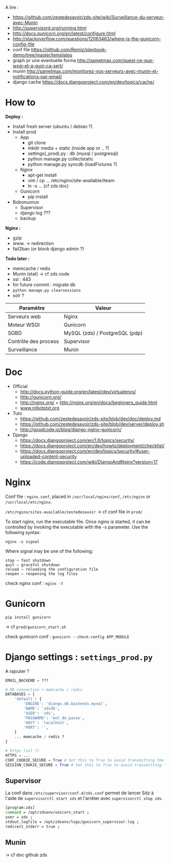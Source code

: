 A lire :
* https://github.com/zestedesavoir/zds-site/wiki/Surveillance-du-serveur-avec-Munin
* http://supervisord.org/running.html
* http://docs.gunicorn.org/en/latest/configure.html
* http://stackoverflow.com/questions/12063463/where-is-the-gunicorn-config-file
* conf file https://github.com/Remiz/playbook-demo/tree/master/templates
* graph pr une eventuelle forma http://sametmax.com/quest-ce-que-wsgi-et-a-quoi-ca-sert/
* munin http://sametmax.com/monitorez-vos-serveurs-avec-munin-et-notifications-par-email/
* django cache https://docs.djangoproject.com/en/dev/topics/cache/

# How to

**Deploy :**
* Install fresh server (ubuntu / debian ?)
* Install prod
  * App
     * git clone
     * mkdir media + static (inside app or .. ?)
     * settings(_prod).py : db (mysql / postgresql)
     * python manage.py collectstatic
     * python manage.py syncdb (loadFixtures ?)
  * Nginx
     * apt-get install
     * vim / cp ... /etc/nginx/site-available/iteam
     * ln -s ... (cf zds doc)
  * Gunicorn
     * pip install
* Bobonuxnux
  * Supervisor
  * django log ???
  * backup

**Nginx :**
* gzip
* www. -> redirection
* fail2ban (or block django admin ?)

**Todo later :**
* memcache / redis
* Munin (stat) -> cf zds code
* ssl : 443
* for future commit : migrate db
* `python manage.py clearsessions`
* solr ?


| Paramètre       | Valeur   |
|-----------------|----------|
| Serveurs web    | Nginx    |
| Moteur WSGI     | Gunicorn |
| SGBD            | MySQL (zds) / PostgreSQL (pdp) |
| Contrôle des process | Supervisor |
| Surveillance         | Munin      |


# Doc

* Official
  * http://docs.python-guide.org/en/latest/dev/virtualenvs/
  * http://gunicorn.org/
  * http://nginx.org/ + http://nginx.org/en/docs/beginners_guide.html
  * www.robotstxt.org
* Tuto
  * https://github.com/zestedesavoir/zds-site/blob/dev/doc/deploy.md
  * https://github.com/zestedesavoir/zds-site/blob/dev/server/deploy.sh
  * http://goodcode.io/blog/django-nginx-gunicorn/
* Django
  * https://docs.djangoproject.com/en/1.6/topics/security/
  * https://docs.djangoproject.com/en/dev/howto/deployment/checklist/
  * https://docs.djangoproject.com/en/dev/topics/security/#user-uploaded-content-security
  * https://code.djangoproject.com/wiki/DjangoAndNginx?version=17


# Nginx


Conf file : `nginx.conf`, placed in `/usr/local/nginx/conf`, `/etc/nginx` or `/usr/local/etc/nginx`.

`/etc/nginx/sites-available/zestedesavoir` -> cf conf file in `prod/`

To start nginx, run the executable file. Once nginx is started, it can be controlled by invoking the executable with the -s parameter. Use the following syntax:

    nginx -s signal

Where signal may be one of the following:

    stop — fast shutdown
    quit — graceful shutdown
    reload — reloading the configuration file
    reopen — reopening the log files

check nginx conf : `nginx -t`


# Gunicorn

```
pip install gunicorn
```

-> cf `prod/gunicorn_start.sh`


check gunicorn conf : `gunicorn --check-config APP_MODULE`


# Django settings : `settings_prod.py`

A rajouter ?

```python
EMAIL_BACKEND = ???

# DB connection + memcache / redis
DATABASES = {
    'default': {
        'ENGINE': 'django.db.backends.mysql',
        'NAME': 'zdsdb',
        'USER': 'zds',
        'PASSWORD': 'mot_de_passe',
        'HOST': 'localhost',
        'PORT': '',
    }
    ... memcache / redis ?
}

# https (ssl ?)
HTTPS = ...
CSRF_COOKIE_SECURE = True # Set this to True to avoid transmitting the CSRF cookie over HTTP accidentally.
SESSION_COOKIE_SECURE = True # Set this to True to avoid transmitting the session cookie over HTTP accidentally.

```


## Supervisor

La conf dans `/etc/supervisor/conf.d/zds.conf` permet de lancer Sdz à l'aide de `supervisorctl start zds` et l'arrêter avec `supervisorctl stop zds`.

```bash
[program:zds]
command = /opt/zdsenv/unicorn_start ;
user = zds ;
stdout_logfile = /opt/zdsenv/logs/gunicorn_supervisor.log ;
redirect_stderr = true ;
```

## Munin
-> cf doc github zds

